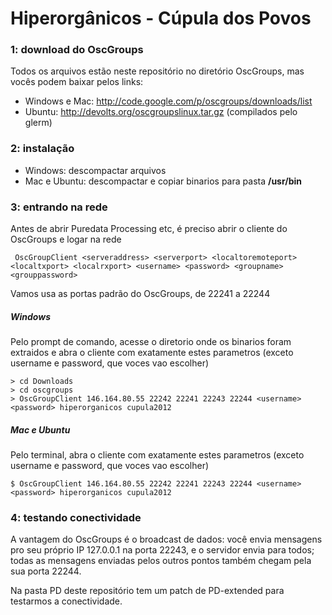# Hiperorgânicos - Cúpula dos Povos

### 1: download do OscGroups

Todos os arquivos estão neste repositório no diretório OscGroups, mas vocês podem baixar pelos links:

- Windows e Mac: http://code.google.com/p/oscgroups/downloads/list
- Ubuntu: http://devolts.org/oscgroupslinux.tar.gz (compilados pelo glerm)

### 2: instalação

- Windows: descompactar arquivos
- Mac e Ubuntu: descompactar e copiar binarios para pasta **/usr/bin**

### 3: entrando na rede

Antes de abrir Puredata Processing etc, é preciso abrir o cliente do OscGroups e logar na rede

     OscGroupClient <serveraddress> <serverport> <localtoremoteport> <localtxport> <localrxport> <username> <password> <groupname> <grouppassword>

Vamos usa as portas padrão do OscGroups, de 22241 a 22244

##### Windows

Pelo prompt de comando, acesse o diretorio onde os binarios foram extraidos e abra o cliente com exatamente estes parametros (exceto username e password, que voces vao escolher)

    > cd Downloads
    > cd oscgroups
    > OscGroupClient 146.164.80.55 22242 22241 22243 22244 <username> <password> hiperorganicos cupula2012
    
##### Mac e Ubuntu

Pelo terminal, abra o cliente com exatamente estes parametros (exceto username e password, que voces vao escolher)

    $ OscGroupClient 146.164.80.55 22242 22241 22243 22244 <username> <password> hiperorganicos cupula2012
    
    
### 4: testando conectividade

A vantagem do OscGroups é o broadcast de dados: você envia mensagens pro seu próprio IP 127.0.0.1 na porta 22243, e o servidor envia para todos; todas as mensagens enviadas pelos outros pontos também chegam pela sua porta 22244.

Na pasta PD deste repositório tem um patch de PD-extended para testarmos a conectividade.